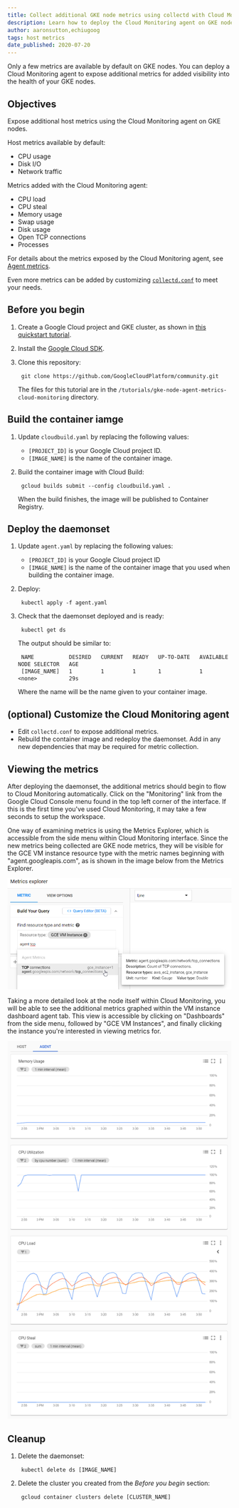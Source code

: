 ```yaml
---
title: Collect additional GKE node metrics using collectd with Cloud Monitoring
description: Learn how to deploy the Cloud Monitoring agent on GKE nodes to expose additional VM metrics on GKE nodes.
author: aaronsutton,echiugoog
tags: host metrics
date_published: 2020-07-20
---
```


Only a few metrics are available by default on GKE nodes. You can deploy a Cloud Monitoring agent to expose additional metrics for added visibility into the health of your GKE nodes.

## Objectives

Expose additional host metrics using the Cloud Monitoring agent on GKE nodes.

Host metrics available by default:

* CPU usage
* Disk I/O
* Network traffic

Metrics added with the Cloud Monitoring agent:

* CPU load
* CPU steal
* Memory usage
* Swap usage
* Disk usage
* Open TCP connections
* Processes

For details about the metrics exposed by the Cloud Monitoring agent, see [Agent metrics](https://cloud.google.com/monitoring/api/metrics_agent).

Even more metrics can be added by customizing
[`collectd.conf`](https://github.com/GoogleCloudPlatform/community/blob/master/tutorials/gke-node-agent-metrics-cloud-monitoring/collectd.conf) to meet your
needs.

## Before you begin

1. Create a Google Cloud project and GKE cluster, as shown in [this quickstart tutorial](https://cloud.google.com/kubernetes-engine/docs/quickstart).
1. Install the [Google Cloud SDK](https://cloud.google.com/sdk/).
1. Clone this repository:

        git clone https://github.com/GoogleCloudPlatform/community.git

    The files for this tutorial are in the `/tutorials/gke-node-agent-metrics-cloud-monitoring` directory.

## Build the container iamge

1. Update `cloudbuild.yaml` by replacing the following values:

    * `[PROJECT_ID]` is your Google Cloud project ID.
    * `[IMAGE_NAME]` is the name of the container image.

1. Build the container image with Cloud Build:

        gcloud builds submit --config cloudbuild.yaml .

    When the build finishes, the image will be published to Container Registry.

## Deploy the daemonset

1. Update `agent.yaml` by replacing the following values:

    * `[PROJECT_ID]` is your Google Cloud project ID
    * `[IMAGE_NAME]` is the name of the container image that you used when building the container image.

1. Deploy:

        kubectl apply -f agent.yaml

1. Check that the daemonset deployed and is ready:

        kubectl get ds

    The output should be similar to:

        NAME           DESIRED   CURRENT   READY   UP-TO-DATE   AVAILABLE   NODE SELECTOR   AGE
        [IMAGE_NAME]   1         1         1       1            1           <none>          29s

    Where the name will be the name given to your container image.

## (optional) Customize the Cloud Monitoring agent

* Edit `collectd.conf` to expose additional metrics.
* Rebuild the container image and redeploy the daemonset. Add in any new dependencies that may be required for metric collection.

## Viewing the metrics

After deploying the daemonset, the additional metrics should begin to flow to Cloud Monitoring automatically. Click on the "Monitoring" link from the Google Cloud Console menu found in the top left corner of the interface. If this is the first time you've used Cloud Monitoring, it may take a few seconds to setup the workspace.

One way of examining metrics is using the Metrics Explorer, which is accessible from the side menu within Cloud Monitoring interface. Since the new metrics being collected are GKE node metrics, they will be visible for the GCE VM instance resource type with the metric names beginning with "agent.googleapis.com", as is shown in the image below from the Metrics Explorer.

![Metrics explorer](./images/sd-explorer.png)

Taking a more detailed look at the node itself within Cloud Monitoring, you will be able to see the additional metrics graphed within the VM instance dashboard agent tab. This view is accessible by clicking on "Dashboards" from the side menu, followed by "GCE VM Instances", and finally clicking the instance you're interested in viewing metrics for.

![Monitoring agent metrics](./images/sd-agent-metrics.png)

## Cleanup

1. Delete the daemonset:

        kubectl delete ds [IMAGE_NAME]

1. Delete the cluster you created from the *Before you begin* section:

        gcloud container clusters delete [CLUSTER_NAME]
